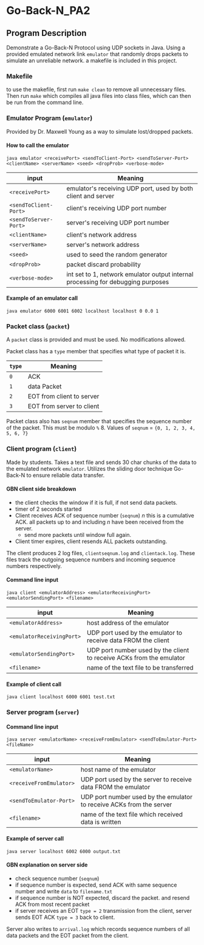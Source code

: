 # Go-Back-N_PA2

## Program Description
Demonstrate a Go-Back-N Protocol using UDP sockets in Java. Using a provided emulated network link `emulator` that randomly drops packets to simulate an unreliable network. 
a makefile is included in this project.

### Makefile
to use the makefile, first run `make clean` to remove all unnecessary files. Then run `make` which compiles all java files into class files, which can then be run from the command line.

### Emulator Program (`emulator`)
Provided by Dr. Maxwell Young as a way to simulate lost/dropped packets. 
#### How to call the emulator
`java emulator <receivePort> <sendToClient-Port> <sendToServer-Port> <clientName> <serverName> <seed> <dropProb> <verbose-mode>`

| input  | Meaning |
| ------- | ------- |
|`<receivePort>` |emulator's receiving UDP port, used by both client and server |
|`<sendToClient-Port>`|client's receiving UDP port number |
|`<sendToServer-Port>`|server's receiving UDP port number |
|`<clientName>`|client's network address |
|`<serverName>`|server's network address |
|`<seed>`|used to seed the random generator |
|`<dropProb>`|packet discard probability |
|`<verbose-mode>`|int set to 1, network emulator output internal processing for debugging purposes|


#### Example of an emulator call
`java emulator 6000 6001 6002 localhost localhost 0 0.0 1`

### Packet class (`packet`)
A `packet` class is provided and must be used. No modifications allowed. 

Packet class has a  `type` member that specifies what type of packet it is. 

| `type`  | Meaning |
| ------- | ------- |
|`0`      |ACK      |
|`1`      |data Packet |
|`2`      |EOT from client to server |
|`3`      |EOT from server to client |

Packet class also has `seqnum` member that specifies the sequence number of the packet. This must be modulo `%` 8. 
Values of `seqnum` = `{0, 1, 2, 3, 4, 5, 6, 7}`

### Client program (`client`)
Made by students. Takes a text file and sends 30 char chunks of the data to the emulated network `emulator`. Utilizes the sliding door technique Go-Back-N to ensure reliable data transfer. 

#### GBN client side breakdown
* the client checks the window if it is full, if not send data packets. 
* timer of 2 seconds started
* Client receives ACK of sequence number (`seqnum`) *n* this is a cumulative ACK. all packets up to and including *n* have been received from the server.
  * send more packets until window full again. 
* Client timer expires, client resends ALL packets outstanding. 

The client produces 2 log files, `clientseqnum.log` and `clientack.log`. These files track the outgoing sequence numbers and incoming sequence numbers respectively. 

#### Command line input
`java client <emulatorAddress> <emulatorReceivingPort> <emulatorSendingPort> <filename>` 

| input  | Meaning |
| ------- | ------- |
|`<emulatorAddress>` |host address of the emulator      |
|`<emulatorReceivingPort>`|UDP port used by the emulator to receive data FROM the client |
|`<emulatorSendingPort>`|UDP port number used by the client to receive ACKs from the emulator |
|`<filename>`|name of the text file to be transferred |

#### Example of client call
`java client localhost 6000 6001 test.txt`

### Server program (`server`) 

#### Command line input
`java server <emulatorName> <receiveFromEmulator> <sendToEmulator-Port> <fileName>`

| input  | Meaning |
| ------- | ------- |
|`<emulatorName>` |host name of the emulator      |
|`<receiveFromEmulator>`|UDP port used by the server to receive data FROM the emulator |
|`<sendToEmulator-Port>`|UDP port number used by the emulator to receive ACKs from the server |
|`<filename>`|name of the text file which received data is written |

#### Example of server call 
`java server localhost 6002 6000 output.txt`

#### GBN explanation on server side

* check sequence number (`seqnum`)
* if sequence number is expected, send ACK with same sequence number and write `data` to `filename.txt`
* if sequence number is NOT expected, discard the packet. and resend ACK from most recent packet
* if server receives an EOT `type = 2` transmission from the client, server sends EOT ACK `type = 3` back to client. 

Server also writes to `arrival.log` which records sequence numbers of all data packets and the EOT packet from the client. 
